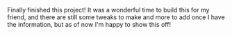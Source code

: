 Finally finished this project! It was a wonderful time to build this for my friend, and there are still some tweaks to make and more to add once I have the information, but as of now I'm happy to show this off!

